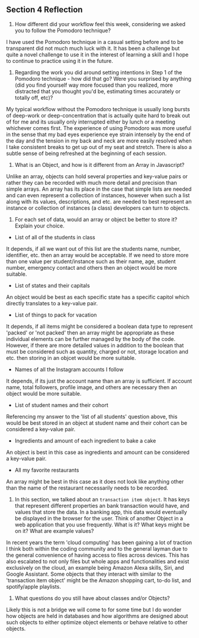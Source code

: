 ## Section 4 Reflection

1. How different did your workflow feel this week, considering we asked you to follow the Pomodoro technique?

I have used the Pomodoro technique in a casual setting before and to be transparent did not much much luck with it. It has been a challenge but quite a novel challenge to use it in the interest of learning a skill and I hope to continue to practice using it in the future.

1. Regarding the work you did around setting intentions in Step 1 of the Pomodoro technique - how did that go? Were you surprised by anything (did you find yourself way more focused than you realized, more distracted that you thought you'd be, estimating times accurately or totally off, etc)?

My typical workflow without the Pomodoro technique is usually long bursts of deep-work or deep-concentration that is actually quite hard to break out of for me and its usually only interrupted either by lunch or a meeting whichever comes first. The experience of using Pomodoro was more useful in the sense that my bad eyes experience eye strain intensely by the end of the day and the tension in my back and neck are more easily resolved when I take consistent breaks to get up out of my seat and stretch. There is also a subtle sense of being refreshed at the beginning of each session.

1. What is an Object, and how is it different from an Array in Javascript?

Unlike an array, objects can hold several properties and key-value pairs or rather they can be recorded with much more detail and precision than simple arrays. An array has its place in the case that simple lists are needed and can even represent a collection of instances, however when such a list along with its values, descriptions, and etc. are needed to best represent an instance or collection of instances (a class) developers can turn to objects.

1. For each set of data, would an array or object be better to store it? Explain your choice.

  * List of all of the students in class

It depends, if all we want out of this list are the students name, number, identifier, etc. then an array would be acceptable. If we need to store more than one value per student/instance such as their name, age, student number, emergency contact and others then an object would be more suitable.

  * List of states and their capitals

An object would be best as each specific state has a specific capitol which directly translates to a key-value pair.

  * List of things to pack for vacation

It depends, if all items might be considered a boolean data type to represent 'packed' or 'not packed' then an array might be appropriate as these individual elements can be further managed by the body of the code. However, if there are more detailed values in addition to the boolean that must be considered such as quantity, charged or not, storage location and etc. then storing in an objcet would be more suitable.

  * Names of all the Instagram accounts I follow

It depends, if its just the account name than an array is sufficient. If account name, total followers, profile image, and others are necessary then an object would be more suitable.

  * List of student names and their cohort

Referencing my answer to the 'list of all students' question above, this would be best stored in an object at student name and their cohort can be considered a key-value pair.

  * Ingredients and amount of each ingredient to bake a cake

An object is best in this case as ingredients and amount can be considered a key-value pair.

  * All my favorite restaurants

An array might be best in this case as it does not look like anything other than the name of the restaurant necessarily needs to be recorded.

1. In this section, we talked about an `transaction item object`. It has keys that represent different properties an bank transaction would have, and values that store the data. In a banking app, this data would eventually be displayed in the browser for the user. Think of another Object in a web application that you use frequently. What is it? What keys might be on it? What are example values?

In recent years the term 'cloud computing' has been gaining a lot of traction I think both within the coding community and to the general layman due to the general convenience of having access to files across devices. This has also escalated to not only files but whole apps and functionalities and exist exclusively on the cloud, an example being Amazon Alexa skills, Siri, and Google Assistant. Some objects that they interact with similar to the 'transaction item object' might be the Amazon shopping cart, to-do list, and spotify/apple playlists.

1. What questions do you still have about classes and/or Objects?

Likely this is not a bridge we will come to for some time but I do wonder how objects are held in databases and how algorithms are designed about such objects to either optimize object elements or behave relative to other objects.

